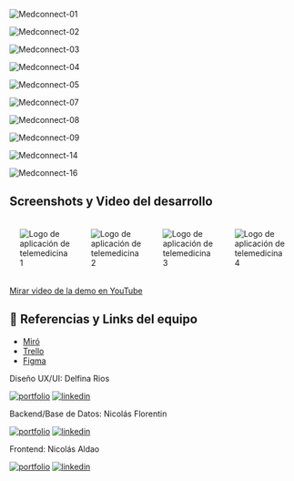 ![Medconnect-01](https://github.com/nicolas-aldao/c18-94-m-react-native/assets/68720883/324c0cb7-0bec-4785-9724-01023635efc4)

![Medconnect-02](https://github.com/nicolas-aldao/c18-94-m-react-native/assets/68720883/109a5370-a118-4c7e-8e8c-da94a53cc635)

![Medconnect-03](https://github.com/nicolas-aldao/c18-94-m-react-native/assets/68720883/9cef6c39-14d8-4ac9-bab5-b75ac657a54f)

![Medconnect-04](https://github.com/nicolas-aldao/c18-94-m-react-native/assets/68720883/ac22edc8-b191-4f42-9303-b873131ae0cb)

![Medconnect-05](https://github.com/nicolas-aldao/c18-94-m-react-native/assets/68720883/55add51e-9f78-4fda-a708-31a957d1016b)

![Medconnect-07](https://github.com/nicolas-aldao/c18-94-m-react-native/assets/68720883/d287dae0-b2f0-4a07-b291-83a941481d59)

![Medconnect-08](https://github.com/nicolas-aldao/c18-94-m-react-native/assets/68720883/33fc3ab0-d665-4488-afe9-b863e4d8f7bf)

![Medconnect-09](https://github.com/nicolas-aldao/c18-94-m-react-native/assets/68720883/7d43891c-e485-44c3-a619-a86b4547cc45)

![Medconnect-14](https://github.com/nicolas-aldao/c18-94-m-react-native/assets/68720883/3e7ef069-4a53-4a63-9e8d-7c13d0445e17)

![Medconnect-16](https://github.com/nicolas-aldao/c18-94-m-react-native/assets/68720883/d26319a1-1e85-4661-957b-6cae94ebc7f0)

## Screenshots y Video del desarrollo

<div style="display: flex; flex-direction: row; justify-content: space-around; align-items: center;">
  <img alt="Logo de aplicación de telemedicina 1" style="margin: 18px;" src="https://github.com/nicolas-aldao/c18-94-m-react-native/assets/68720883/0d6f03e7-b761-4032-905a-1c52f1ba9046" />
  <img alt="Logo de aplicación de telemedicina 2" style="margin: 18px;" src="https://github.com/nicolas-aldao/c18-94-m-react-native/assets/68720883/b0460ec0-0db4-45ef-b9e8-bacb0f877ef8" />
  <img alt="Logo de aplicación de telemedicina 3" style="margin: 18px;" src="https://github.com/nicolas-aldao/c18-94-m-react-native/assets/68720883/ab51454a-f2d2-418a-8ddf-9107e9cf5b99" />
  <img alt="Logo de aplicación de telemedicina 4" style="margin: 18px;" src="https://github.com/nicolas-aldao/c18-94-m-react-native/assets/68720883/93ba340a-f275-4dc2-939d-669baeea39c6" />
</div>  


[Mirar video de la demo en YouTube](https://youtu.be/rWuJkPa_pAs)

<!-- <a href="https://www.youtube.com/watch?v=dQw4w9WgXcQ">Mirá la demo de nuestra app en video</a> -->

## 🔗 Referencias y Links del equipo

- <a href="https://miro.com/welcomeonboard/MEEzaG5lMWxkQmU4aE1icGlaNGR2ZEZBaHFuWjI5THVFdmhLZGIydmN0aXJTdFBQZ1NiZ3ZvV0FDMzVMalhVM3wzNDU4NzY0NTI5NzQ1MTE3NjgzfDI=?share_link_id=439075746512">Miró</a>
- <a href="https://trello.com/invite/b/SxGnpPFy/ATTIea4fb43e51ed9d586c115896f3bd4f715BB26D6B/no-country-telemed-project">Trello</a>
- <a href="https://www.figma.com/design/3W8DhT7pdU3WdqJXcPoV7h/MedConnect-App?node-id=2052-1969&m=dev">Figma</a>

Diseño UX/UI: Delfina Rios

[![portfolio](https://img.shields.io/badge/my_portfolio-000?style=for-the-badge&logo=ko-fi&logoColor=white)](https://delfinarios.myportfolio.com/work)
[![linkedin](https://img.shields.io/badge/linkedin-0A66C2?style=for-the-badge&logo=linkedin&logoColor=white)](https://www.linkedin.com/in/delfinarios)

Backend/Base de Datos: Nicolás Florentin

[![portfolio](https://img.shields.io/badge/my_portfolio-000?style=for-the-badge&logo=ko-fi&logoColor=white)](https://porfolio-nicolas-florentin.vercel.app)
[![linkedin](https://img.shields.io/badge/linkedin-0A66C2?style=for-the-badge&logo=linkedin&logoColor=white)](https://www.linkedin.com/in/nflorentin)

Frontend: Nicolás Aldao

[![portfolio](https://img.shields.io/badge/my_portfolio-000?style=for-the-badge&logo=ko-fi&logoColor=white)](https://nicolas-aldao.vercel.app/)
[![linkedin](https://img.shields.io/badge/linkedin-0A66C2?style=for-the-badge&logo=linkedin&logoColor=white)](https://www.linkedin.com/in/nicolas-aldao)
